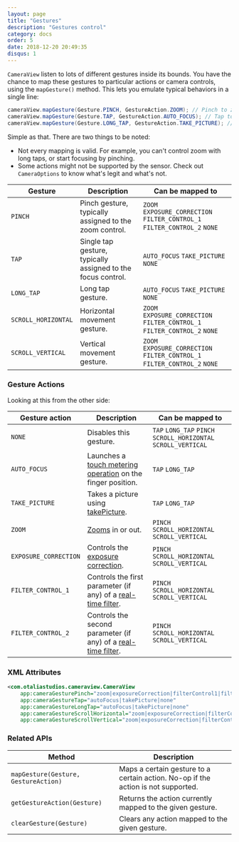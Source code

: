 ```yaml
---
layout: page
title: "Gestures"
description: "Gestures control"
category: docs
order: 5
date: 2018-12-20 20:49:35
disqus: 1
---
```


`CameraView` listen to lots of different gestures inside its bounds. You have the chance to map
these gestures to particular actions or camera controls, using the `mapGesture()` method.
This lets you emulate typical behaviors in a single line:

```java
cameraView.mapGesture(Gesture.PINCH, GestureAction.ZOOM); // Pinch to zoom!
cameraView.mapGesture(Gesture.TAP, GestureAction.AUTO_FOCUS); // Tap to focus!
cameraView.mapGesture(Gesture.LONG_TAP, GestureAction.TAKE_PICTURE); // Long tap to shoot!
```

Simple as that. There are two things to be noted:

- Not every mapping is valid. For example, you can't control zoom with long taps, or start focusing by pinching.
- Some actions might not be supported by the sensor. Check out `CameraOptions` to know what's legit and what's not.

|Gesture|Description|Can be mapped to|
|-------------|-----------|----------------|
|`PINCH`|Pinch gesture, typically assigned to the zoom control.|`ZOOM` `EXPOSURE_CORRECTION` `FILTER_CONTROL_1` `FILTER_CONTROL_2` `NONE`|
|`TAP`|Single tap gesture, typically assigned to the focus control.|`AUTO_FOCUS` `TAKE_PICTURE` `NONE`|
|`LONG_TAP`|Long tap gesture.|`AUTO_FOCUS` `TAKE_PICTURE` `NONE`|
|`SCROLL_HORIZONTAL`|Horizontal movement gesture.|`ZOOM` `EXPOSURE_CORRECTION` `FILTER_CONTROL_1` `FILTER_CONTROL_2` `NONE`|
|`SCROLL_VERTICAL`|Vertical movement gesture.|`ZOOM` `EXPOSURE_CORRECTION` `FILTER_CONTROL_1` `FILTER_CONTROL_2` `NONE`|

### Gesture Actions

Looking at this from the other side:

|Gesture action|Description|Can be mapped to|
|--------------|-----------|----------------|
|`NONE`|Disables this gesture.|`TAP` `LONG_TAP` `PINCH` `SCROLL_HORIZONTAL` `SCROLL_VERTICAL`|
|`AUTO_FOCUS`|Launches a [touch metering operation](metering#touch-metering) on the finger position.|`TAP` `LONG_TAP`|
|`TAKE_PICTURE`|Takes a picture using [takePicture](capturing-media).|`TAP` `LONG_TAP`|
|`ZOOM`|[Zooms](controls#zoom) in or out.|`PINCH` `SCROLL_HORIZONTAL` `SCROLL_VERTICAL`|
|`EXPOSURE_CORRECTION`|Controls the [exposure correction](metering#exposure-correction).|`PINCH` `SCROLL_HORIZONTAL` `SCROLL_VERTICAL`|
|`FILTER_CONTROL_1`|Controls the first parameter (if any) of a [real-time filter](filters).|`PINCH` `SCROLL_HORIZONTAL` `SCROLL_VERTICAL`|
|`FILTER_CONTROL_2`|Controls the second parameter (if any) of a [real-time filter](filters).|`PINCH` `SCROLL_HORIZONTAL` `SCROLL_VERTICAL`|

### XML Attributes

```xml
<com.otaliastudios.cameraview.CameraView
    app:cameraGesturePinch="zoom|exposureCorrection|filterControl1|filterControl2|none"
    app:cameraGestureTap="autoFocus|takePicture|none"
    app:cameraGestureLongTap="autoFocus|takePicture|none"
    app:cameraGestureScrollHorizontal="zoom|exposureCorrection|filterControl1|filterControl2|none"
    app:cameraGestureScrollVertical="zoom|exposureCorrection|filterControl1|filterControl2|none"/>
```

### Related APIs

|Method|Description|
|------|-----------|
|`mapGesture(Gesture, GestureAction)`|Maps a certain gesture to a certain action. No-op if the action is not supported.|
|`getGestureAction(Gesture)`|Returns the action currently mapped to the given gesture.|
|`clearGesture(Gesture)`|Clears any action mapped to the given gesture.|

